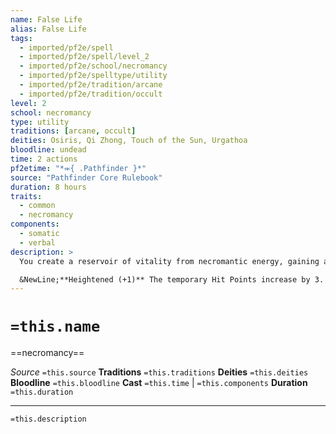 ```yaml
---
name: False Life
alias: False Life
tags:
  - imported/pf2e/spell
  - imported/pf2e/spell/level_2
  - imported/pf2e/school/necromancy
  - imported/pf2e/spelltype/utility
  - imported/pf2e/tradition/arcane
  - imported/pf2e/tradition/occult
level: 2
school: necromancy
type: utility
traditions: [arcane, occult]
deities: Osiris, Qi Zhong, Touch of the Sun, Urgathoa
bloodline: undead
time: 2 actions
pf2etime: "*⬺{ .Pathfinder }*"
source: "Pathfinder Core Rulebook"
duration: 8 hours
traits:
  - common
  - necromancy
components:
  - somatic
  - verbal
description: >
  You create a reservoir of vitality from necromantic energy, gaining a number of temporary Hit Points equal to 6 plus your spellcasting ability modifier.

  &NewLine;**Heightened (+1)** The temporary Hit Points increase by 3.
---
```

# `=this.name`
==necromancy==

*Source* `=this.source`
**Traditions** `=this.traditions`
**Deities** `=this.deities`
**Bloodline** `=this.bloodline`
**Cast** `=this.time` | `=this.components`
**Duration** `=this.duration`

***
`=this.description`